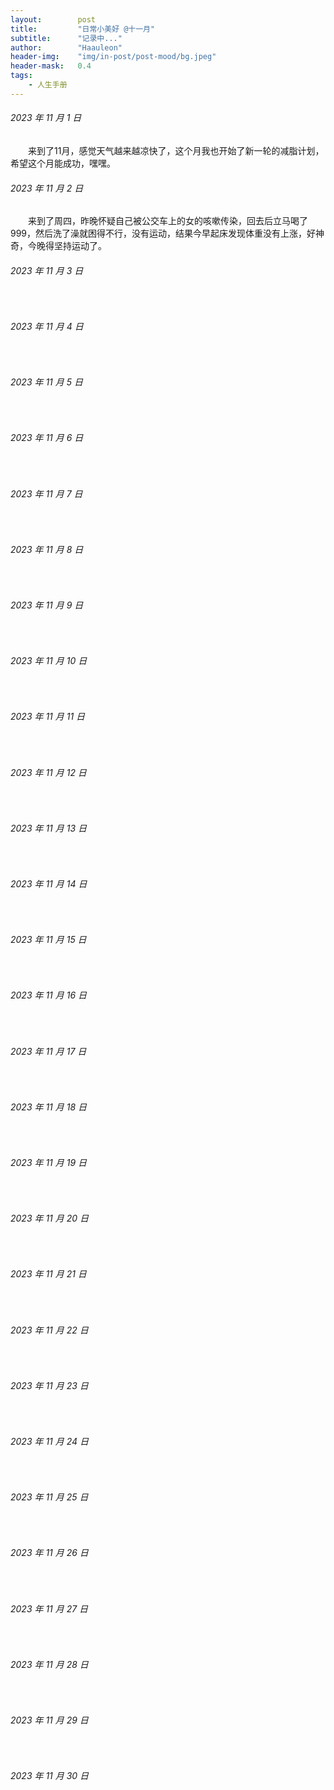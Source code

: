 ```yaml
---
layout:        post
title:         "日常小美好 @十一月"
subtitle:      "记录中..."
author:        "Haauleon"
header-img:    "img/in-post/post-mood/bg.jpeg"
header-mask:   0.4
tags:
    - 人生手册
---
```


###### 2023 年 11 月 1 日
&emsp;&emsp;来到了11月，感觉天气越来越凉快了，这个月我也开始了新一轮的减脂计划，希望这个月能成功，嘿嘿。

###### 2023 年 11 月 2 日
&emsp;&emsp;来到了周四，昨晚怀疑自己被公交车上的女的咳嗽传染，回去后立马喝了999，然后洗了澡就困得不行，没有运动，结果今早起床发现体重没有上涨，好神奇，今晚得坚持运动了。

###### 2023 年 11 月 3 日
&emsp;&emsp;

###### 2023 年 11 月 4 日
&emsp;&emsp;

###### 2023 年 11 月 5 日
&emsp;&emsp;

###### 2023 年 11 月 6 日
&emsp;&emsp;

###### 2023 年 11 月 7 日
&emsp;&emsp;

###### 2023 年 11 月 8 日
&emsp;&emsp;

###### 2023 年 11 月 9 日
&emsp;&emsp;

###### 2023 年 11 月 10 日
&emsp;&emsp;

###### 2023 年 11 月 11 日
&emsp;&emsp;

###### 2023 年 11 月 12 日
&emsp;&emsp;

###### 2023 年 11 月 13 日
&emsp;&emsp;

###### 2023 年 11 月 14 日
&emsp;&emsp;

###### 2023 年 11 月 15 日
&emsp;&emsp;

###### 2023 年 11 月 16 日
&emsp;&emsp;

###### 2023 年 11 月 17 日
&emsp;&emsp;

###### 2023 年 11 月 18 日
&emsp;&emsp;

###### 2023 年 11 月 19 日
&emsp;&emsp;

###### 2023 年 11 月 20 日
&emsp;&emsp;

###### 2023 年 11 月 21 日
&emsp;&emsp;

###### 2023 年 11 月 22 日
&emsp;&emsp;

###### 2023 年 11 月 23 日
&emsp;&emsp;

###### 2023 年 11 月 24 日
&emsp;&emsp;

###### 2023 年 11 月 25 日
&emsp;&emsp;

###### 2023 年 11 月 26 日
&emsp;&emsp;

###### 2023 年 11 月 27 日
&emsp;&emsp;

###### 2023 年 11 月 28 日
&emsp;&emsp;

###### 2023 年 11 月 29 日
&emsp;&emsp;

###### 2023 年 11 月 30 日
&emsp;&emsp;